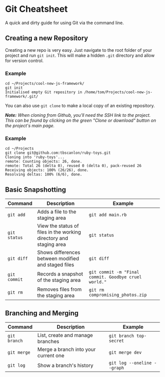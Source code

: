 # Git Cheatsheet
A quick and dirty guide for using Git via the command line.

## Creating a new Repository
Creating a new repo is very easy. Just navigate to the root folder of your project and run `git init`. This will make a hidden `.git` directory and allow for version control.

### Example
```
cd ~/Projects/cool-new-js-framework/
git init
Initialised empty Git repository in /home/tom/Projects/cool-new-js-framework/.git/
```

You can also use `git clone` to make a local copy of an existing repository.

***Note:*** *When cloning from Github, you'll need the SSH link to the project. This can be found by clicking on the green "Clone or download" button on the project's main page.*

### Example
```
cd ~/Projects
git clone git@github.com:tbscanlon/ruby-toys.git
Cloning into 'ruby-toys'...
remote: Counting objects: 26, done.
remote: Total 26 (delta 0), reused 0 (delta 0), pack-reused 26
Receiving objects: 100% (26/26), done.
Resolving deltas: 100% (6/6), done.
```

## Basic Snapshotting
| Command        | Description           | Example  |
| -------------- |---------------------| --------|
| `git add` | Adds a file to the staging area | `git add main.rb` |
| `git status` | View the status of files in the working directory and staging area | `git status` |
| `git diff` | Shows differences between modified and staged files | `git diff` |
| `git commit` | Records a snapshot of the staging area | `git commit -m "Final commit. Goodbye cruel world."` |
| `git rm` | Removes files from the staging area | `git rm compromising_photos.zip` |

## Branching and Merging
| Command        | Description           | Example  |
| -------------- |---------------------| --------|
| `git branch` | List, create and manage branches | `git branch top-secret` |
| `git merge` | Merge a branch into your current one | `git merge dev` |
| `git log` | Show a branch's history | `git log --oneline --graph` |
